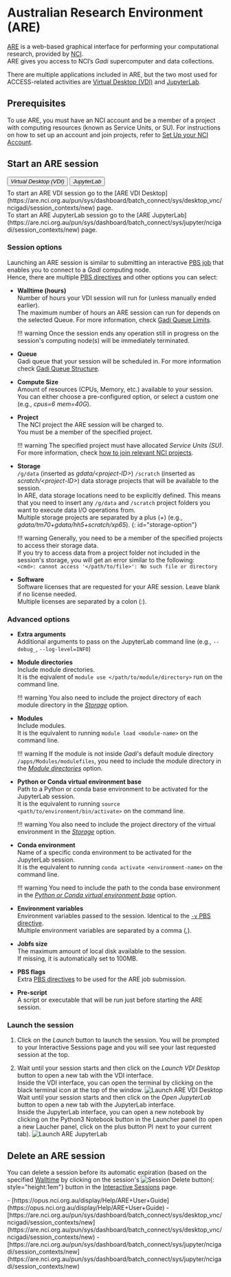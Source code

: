 # Australian Research Environment (ARE)

[ARE](https://are.nci.org.au) is a web-based graphical interface for performing your computational research, provided by [NCI](https://nci.org.au).<br>
ARE gives you access to NCI’s _Gadi_ supercomputer and data collections.

There are multiple applications included in ARE, but the two most used for ACCESS-related activities are [Virtual Desktop (VDI)](#vdi) and [JupyterLab](#jupyterlab).

## Prerequisites
To use ARE, you must have an NCI account and be a member of a project with computing resources (known as Service Units, or SU). For instructions on how to set up an account and join projects, refer to [Set Up your NCI Account](/getting_started/set_up_nci_account).

## Start an ARE session
<!-- Tab labels -->
<div class="tabLabels" label="are-apps" style="margin-bottom: 0.5rem;">
    <button id="vdi"><i>Virtual Desktop (VDI)</i></button>
    <button id="jupyterlab"><i>JupyterLab</i></button>
</div>
<div tabcontentfor="vdi" markdown>
To start an ARE VDI session go to the [ARE VDI Desktop](https://are.nci.org.au/pun/sys/dashboard/batch_connect/sys/desktop_vnc/ncigadi/session_contexts/new) page.
</div>
<div tabcontentfor="jupyterlab" markdown>
To start an ARE JupyterLab session go to the [ARE JupyterLab](https://are.nci.org.au/pun/sys/dashboard/batch_connect/sys/jupyter/ncigadi/session_contexts/new) page.
</div>

### Session options
Launching an ARE session is similar to submitting an interactive [PBS job](https://opus.nci.org.au/display/Help/4.+PBS+Jobs) that enables you to connect to a _Gadi_ computing node.<br>
Hence, there are multiple [PBS directives](https://opus.nci.org.au/display/Help/PBS+Directives+Explained) and other options you can select:

- **<span id="walltime-option">Walltime (hours)</span>**<br>
    Number of hours your VDI session will run for (unless manually ended earlier).<br>
    The maximum number of hours an ARE session can run for depends on the selected Queue. For more information, check [Gadi Queue Limits](https://opus.nci.org.au/display/Help/Queue+Limits).

    !!! warning
        Once the session ends any operation still in progress on the session's computing node(s) will be immediately terminated.

- **Queue**<br>
    Gadi queue that your session will be scheduled in. For more information check [Gadi Queue Structure](https://opus.nci.org.au/display/Help/Queue+Structure).

- **Compute Size**<br>
    Amount of resources (CPUs, Memory, etc.) available to your session.<br>
    You can either choose a pre-configured option, or select a custom one (e.g., _cpus=6 mem=40G_).

- **Project**<br>
    The NCI project the ARE session will be charged to.<br>
    You must be a member of the specified project.
    
    !!! warning
        The specified project must have allocated _Service Units (SU)_.<br>
        For more information, check [how to join relevant NCI projects](/getting_started/set_up_nci_account#join-relevant-nci-projects).

- **Storage**<br>
    `/g/data` (inserted as _gdata/&lt;project-ID&gt;_) `/scratch` (inserted as _scratch/&lt;project-ID&gt;_) data storage projects that will be available to the session.<br>
    In ARE, data storage locations need to be explicitly defined. This means that you need to insert any `/g/data` and `/scratch` project folders you want to execute data I/O operations from.<br>
    Multiple storage projects are separated by a plus (_+_) (e.g., _gdata/tm70+gdata/hh5+scratch/xp65_).
{: id="storage-option"}

    !!! warning
        Generally, you need to be a member of the specified projects to access their storage data.<br>
        If you try to access data from a project folder not included in the session's storage, you will get an error similar to the following:<br>
        `<cmd>: cannot access '</path/to/file>': No such file or directory`

- **Software**<br>
    Software licenses that are requested for your ARE session. Leave blank if no license needed.<br>
    Multiple licenses are separated by a colon (_:_).

### Advanced options
<div tabcontentfor="jupyterlab" markdown>

- **Extra arguments**<br>
    Additional arguments to pass on the JupyterLab command line (e.g., `--debug_`, `--log-level=INFO`)

- **<span id="module-directories-option">Module directories<span>**<br>
    Include module directories.<br>
    It is the eqivalent of `module use </path/to/module/directory>` run on the command line.
    
    !!! warning 
        You also need to include the project directory of each module directory in the [_Storage_](#storage-option) option.

- **Modules**<br>
    Include modules.<br>
    It is the equivalent to running `module load <module-name>` on the command line.
    
    !!! warning
        If the module is not inside _Gadi_'s default module directory `/apps/Modules/modulefiles`, you need to include the module directory in the [_Module directories_](#module-directories-option) option.

- **<span id="venv-base-option">Python or Conda virtual environment base</span>**<br>
    Path to a Python or conda base environment to be activated for the JupyterLab session.<br>
    It is the equivalent to running `source <path/to/environment/bin/activate>` on the command line.
            
    !!! warning 
        You also need to include the project directory of the virtual environment in the [_Storage_](#storage-option) option.

- **Conda environment**<br>
    Name of a specific conda environment to be activated for the JupyterLab session.<br>
    It is the equivalent to running `conda activate <environment-name>` on the command line.
            
    !!! warning
        You need to include the path to the conda base environment in the [_Python or Conda virtual environment base_](#venv-base-option) option.
</div>

- **Environment variables** <br>
    Environment variables passed to the session. Identical to the [`-v` PBS directive](https://opus.nci.org.au/display/Help/PBS+Directives+Explained#PBSDirectivesExplained--v%3Cvar=10,%22var2='A,B'%22%3E).<br>
    Multiple environment variables are separated by a comma (_,_).

- **Jobfs size**<br>
    The maximum amount of local disk available to the session.<br>
    If missing, it is automatically set to 100MB.

- **PBS flags**<br>
    Extra [PBS directives](https://opus.nci.org.au/display/Help/PBS+Directives+Explained) to be used for the ARE job submission.

- **Pre-script**<br>
    A script or executable that will be run just before starting the ARE session.

### Launch the session

1. Click on the <i>Launch</i> button to launch the session. You will be prompted to your Interactive Sessions page and you will see your last requested session at the top.

2. 
    <div tabcontentfor="vdi">
        Wait until your session starts and then click on the <i>Launch VDI Desktop</i> button to open a new tab with the VDI interface.
        <br>
        Inside the VDI interface, you can open the terminal by clicking on the black terminal icon at the top of the window.
        <img src="/assets/launch_are_vdi_desktop.gif" alt="Launch ARE VDI Desktop" class="example-img" loading="lazy"/>
    </div>
    <div tabcontentfor="jupyterlab">
        Wait until your session starts and then click on the <i>Open JupyterLab</i> button to open a new tab with the JupyterLab interface.
        <br>
        Inside the JupyterLab interface, you can open a new notebook by clicking on the Python3 Notebook button in the Launcher panel (to open a new Laucher panel, click on the plus button <img src="/assets/jupyterlab_plus_button.png" alt="Plus button" style="height:1em"/> next to your current tab).
        <img src="/assets/launch_are_jupyterlab.gif" alt="Launch ARE JupyterLab" class="example-img" loading="lazy"/>
    </div>

## Delete an ARE session
You can delete a session before its automatic expiration (based on the specified [Walltime](#walltime-option) by clicking on the session's ![Session Delete button](/assets/session_delete_button.png){: style="height:1em"} button in the [Interactive Sessions](https://are.nci.org.au/pun/sys/dashboard/batch_connect/sessions) page.

<custom-references>
- [https://opus.nci.org.au/display/Help/ARE+User+Guide](https://opus.nci.org.au/display/Help/ARE+User+Guide)
- [https://are.nci.org.au/pun/sys/dashboard/batch_connect/sys/desktop_vnc/ncigadi/session_contexts/new](https://are.nci.org.au/pun/sys/dashboard/batch_connect/sys/desktop_vnc/ncigadi/session_contexts/new)
- [https://are.nci.org.au/pun/sys/dashboard/batch_connect/sys/jupyter/ncigadi/session_contexts/new](https://are.nci.org.au/pun/sys/dashboard/batch_connect/sys/jupyter/ncigadi/session_contexts/new)
</custom-references>

<!-- Add specific style to fix big gap between ul elements divided because of the tab content-->
<style>
    ul:has(#venv-base-option) {
        margin-bottom: 0;
    }
    div[tabcontentfor="jupyterlab"] + ul,
    div[tabcontentfor="jupyterlab"] + ul > li:first-child > p:first-child {
        margin-top: 0;
    }
</style>
